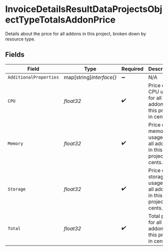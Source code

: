# InvoiceDetailsResultDataProjectsObjectTypeTotalsAddonPrice

Details about the price for all addons in this project, broken down by resource type.


## Fields

| Field                                                            | Type                                                             | Required                                                         | Description                                                      | Example                                                          |
| ---------------------------------------------------------------- | ---------------------------------------------------------------- | ---------------------------------------------------------------- | ---------------------------------------------------------------- | ---------------------------------------------------------------- |
| `AdditionalProperties`                                           | map[string]*interface{}*                                         | :heavy_minus_sign:                                               | N/A                                                              |                                                                  |
| `CPU`                                                            | *float32*                                                        | :heavy_check_mark:                                               | Price of CPU usage for all addons in this project, in cents.     | 200                                                              |
| `Memory`                                                         | *float32*                                                        | :heavy_check_mark:                                               | Price of memory usage for all addons in this project, in cents.  | 200                                                              |
| `Storage`                                                        | *float32*                                                        | :heavy_check_mark:                                               | Price of storage usage for all addons in this project, in cents. | 200                                                              |
| `Total`                                                          | *float32*                                                        | :heavy_check_mark:                                               | Total price for all addons in this project, in cents.            | 600                                                              |